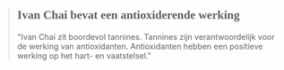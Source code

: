 ><h2 style="font-family:papyrus">Ivan Chai bevat een antioxiderende werking</h2 style="font-family:lato">
>
>"Ivan Chai zit boordevol tannines. Tannines zijn verantwoordelijk voor de werking van antioxidanten. Antioxidanten hebben een positieve werking op het hart- en vaatstelsel."
